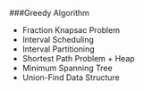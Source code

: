 ###Greedy Algorithm
+ Fraction Knapsac Problem
+ Interval Scheduling
+ Interval Partitioning
+ Shortest Path Problem + Heap
+ Minimum Spanning Tree
+ Union-Find Data Structure
